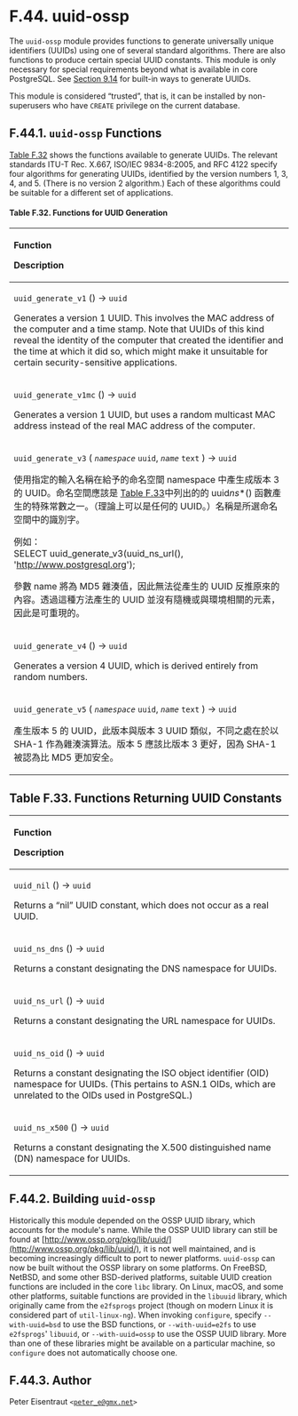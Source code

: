 # F.44. uuid-ossp

The `uuid-ossp` module provides functions to generate universally unique identifiers \(UUIDs\) using one of several standard algorithms. There are also functions to produce certain special UUID constants. This module is only necessary for special requirements beyond what is available in core PostgreSQL. See [Section 9.14](https://www.postgresql.org/docs/13/functions-uuid.html) for built-in ways to generate UUIDs.

This module is considered “trusted”, that is, it can be installed by non-superusers who have `CREATE` privilege on the current database.

## F.44.1. `uuid-ossp` Functions

[Table F.32](https://www.postgresql.org/docs/13/uuid-ossp.html#UUID-OSSP-FUNCTIONS) shows the functions available to generate UUIDs. The relevant standards ITU-T Rec. X.667, ISO/IEC 9834-8:2005, and RFC 4122 specify four algorithms for generating UUIDs, identified by the version numbers 1, 3, 4, and 5. \(There is no version 2 algorithm.\) Each of these algorithms could be suitable for a different set of applications.

#### **Table F.32. Functions for UUID Generation**

<table>
  <thead>
    <tr>
      <th style="text-align:left">
        <p>Function</p>
        <p>Description</p>
      </th>
    </tr>
  </thead>
  <tbody>
    <tr>
      <td style="text-align:left">
        <p><code>uuid_generate_v1</code> () &#x2192; <code>uuid</code>
        </p>
        <p>Generates a version 1 UUID. This involves the MAC address of the computer
          and a time stamp. Note that UUIDs of this kind reveal the identity of the
          computer that created the identifier and the time at which it did so, which
          might make it unsuitable for certain security-sensitive applications.</p>
      </td>
    </tr>
    <tr>
      <td style="text-align:left">
        <p><code>uuid_generate_v1mc</code> () &#x2192; <code>uuid</code>
        </p>
        <p>Generates a version 1 UUID, but uses a random multicast MAC address instead
          of the real MAC address of the computer.</p>
      </td>
    </tr>
    <tr>
      <td style="text-align:left">
        <p><code>uuid_generate_v3</code> ( <em><code>namespace</code></em>  <code>uuid</code>, <em><code>name</code></em>  <code>text</code> )
          &#x2192; <code>uuid</code>
        </p>
        <p>&#x4F7F;&#x7528;&#x6307;&#x5B9A;&#x7684;&#x8F38;&#x5165;&#x540D;&#x7A31;&#x5728;&#x7D66;&#x4E88;&#x7684;&#x547D;&#x540D;&#x7A7A;&#x9593;
          namespace &#x4E2D;&#x7522;&#x751F;&#x6210;&#x7248;&#x672C; 3 &#x7684; UUID&#x3002;&#x547D;&#x540D;&#x7A7A;&#x9593;&#x61C9;&#x8A72;&#x662F;
          <a
          href="uuid-ossp.md#table-f-33-functions-returning-uuid-constants">Table F.33</a>&#x4E2D;&#x5217;&#x51FA;&#x7684;&#x7684; uuid<em>ns</em>*()
            &#x51FD;&#x6578;&#x7522;&#x751F;&#x7684;&#x7279;&#x6B8A;&#x5E38;&#x6578;&#x4E4B;&#x4E00;&#x3002;&#xFF08;&#x7406;&#x8AD6;&#x4E0A;&#x53EF;&#x4EE5;&#x662F;&#x4EFB;&#x4F55;&#x7684;
            UUID&#x3002;&#xFF09;&#x540D;&#x7A31;&#x662F;&#x6240;&#x9078;&#x547D;&#x540D;&#x7A7A;&#x9593;&#x4E2D;&#x7684;&#x8B58;&#x5225;&#x5B57;&#x3002;</p>
        <p>&#x4F8B;&#x5982;&#xFF1A;
          <br />SELECT uuid_generate_v3(uuid_ns_url(), &apos;<a href="http://www.postgresql.org">http://www.postgresql.org</a>&apos;);</p>
        <p>&#x53C3;&#x6578; name &#x5C07;&#x70BA; MD5 &#x96DC;&#x6E4A;&#x503C;&#xFF0C;&#x56E0;&#x6B64;&#x7121;&#x6CD5;&#x5F9E;&#x7522;&#x751F;&#x7684;
          UUID &#x53CD;&#x63A8;&#x539F;&#x4F86;&#x7684;&#x5167;&#x5BB9;&#x3002;&#x900F;&#x904E;&#x9019;&#x7A2E;&#x65B9;&#x6CD5;&#x7522;&#x751F;&#x7684;
          UUID &#x4E26;&#x6C92;&#x6709;&#x96A8;&#x6A5F;&#x6216;&#x8207;&#x74B0;&#x5883;&#x76F8;&#x95DC;&#x7684;&#x5143;&#x7D20;&#xFF0C;&#x56E0;&#x6B64;&#x662F;&#x53EF;&#x91CD;&#x73FE;&#x7684;&#x3002;</p>
      </td>
    </tr>
    <tr>
      <td style="text-align:left">
        <p><code>uuid_generate_v4</code> () &#x2192; <code>uuid</code>
        </p>
        <p>Generates a version 4 UUID, which is derived entirely from random numbers.</p>
      </td>
    </tr>
    <tr>
      <td style="text-align:left">
        <p><code>uuid_generate_v5</code> ( <em><code>namespace</code></em>  <code>uuid</code>, <em><code>name</code></em>  <code>text</code> )
          &#x2192; <code>uuid</code>
        </p>
        <p>&#x7522;&#x751F;&#x7248;&#x672C; 5 &#x7684; UUID&#xFF0C;&#x6B64;&#x7248;&#x672C;&#x8207;&#x7248;&#x672C;
          3 UUID &#x985E;&#x4F3C;&#xFF0C;&#x4E0D;&#x540C;&#x4E4B;&#x8655;&#x5728;&#x65BC;&#x4EE5;
          SHA-1 &#x4F5C;&#x70BA;&#x96DC;&#x6E4A;&#x6F14;&#x7B97;&#x6CD5;&#x3002;&#x7248;&#x672C;
          5 &#x61C9;&#x8A72;&#x6BD4;&#x7248;&#x672C; 3 &#x66F4;&#x597D;&#xFF0C;&#x56E0;&#x70BA;
          SHA-1 &#x88AB;&#x8A8D;&#x70BA;&#x6BD4; MD5 &#x66F4;&#x52A0;&#x5B89;&#x5168;&#x3002;</p>
      </td>
    </tr>
  </tbody>
</table>

## **Table F.33. Functions Returning UUID Constants**

<table>
  <thead>
    <tr>
      <th style="text-align:left">
        <p>Function</p>
        <p>Description</p>
      </th>
    </tr>
  </thead>
  <tbody>
    <tr>
      <td style="text-align:left">
        <p><code>uuid_nil</code> () &#x2192; <code>uuid</code>
        </p>
        <p>Returns a &#x201C;nil&#x201D; UUID constant, which does not occur as a
          real UUID.</p>
      </td>
    </tr>
    <tr>
      <td style="text-align:left">
        <p><code>uuid_ns_dns</code> () &#x2192; <code>uuid</code>
        </p>
        <p>Returns a constant designating the DNS namespace for UUIDs.</p>
      </td>
    </tr>
    <tr>
      <td style="text-align:left">
        <p><code>uuid_ns_url</code> () &#x2192; <code>uuid</code>
        </p>
        <p>Returns a constant designating the URL namespace for UUIDs.</p>
      </td>
    </tr>
    <tr>
      <td style="text-align:left">
        <p><code>uuid_ns_oid</code> () &#x2192; <code>uuid</code>
        </p>
        <p>Returns a constant designating the ISO object identifier (OID) namespace
          for UUIDs. (This pertains to ASN.1 OIDs, which are unrelated to the OIDs
          used in PostgreSQL.)</p>
      </td>
    </tr>
    <tr>
      <td style="text-align:left">
        <p><code>uuid_ns_x500</code> () &#x2192; <code>uuid</code>
        </p>
        <p>Returns a constant designating the X.500 distinguished name (DN) namespace
          for UUIDs.</p>
      </td>
    </tr>
  </tbody>
</table>

## F.44.2. Building `uuid-ossp`

Historically this module depended on the OSSP UUID library, which accounts for the module's name. While the OSSP UUID library can still be found at [http://www.ossp.org/pkg/lib/uuid/](http://www.ossp.org/pkg/lib/uuid/), it is not well maintained, and is becoming increasingly difficult to port to newer platforms. `uuid-ossp` can now be built without the OSSP library on some platforms. On FreeBSD, NetBSD, and some other BSD-derived platforms, suitable UUID creation functions are included in the core `libc` library. On Linux, macOS, and some other platforms, suitable functions are provided in the `libuuid` library, which originally came from the `e2fsprogs` project \(though on modern Linux it is considered part of `util-linux-ng`\). When invoking `configure`, specify `--with-uuid=bsd` to use the BSD functions, or `--with-uuid=e2fs` to use `e2fsprogs`' `libuuid`, or `--with-uuid=ossp` to use the OSSP UUID library. More than one of these libraries might be available on a particular machine, so `configure` does not automatically choose one.

## F.44.3. Author

Peter Eisentraut `<`[`peter_e@gmx.net`](mailto:peter_e@gmx.net)`>`

